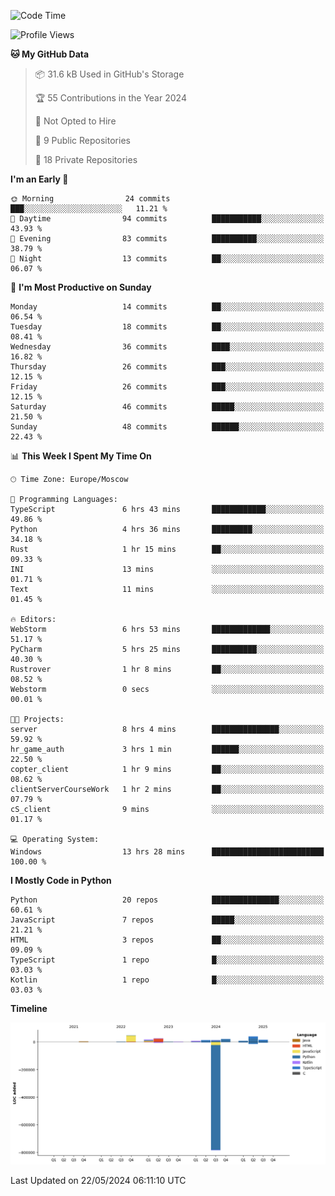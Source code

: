 <!--START_SECTION:waka-->
![Code Time](http://img.shields.io/badge/Code%20Time-338%20hrs%2041%20mins-blue)

![Profile Views](http://img.shields.io/badge/Profile%20Views-0-blue)

**🐱 My GitHub Data** 

> 📦 31.6 kB Used in GitHub's Storage 
 > 
> 🏆 55 Contributions in the Year 2024
 > 
> 🚫 Not Opted to Hire
 > 
> 📜 9 Public Repositories 
 > 
> 🔑 18 Private Repositories 
 > 
**I'm an Early 🐤** 

```text
🌞 Morning                24 commits          ███░░░░░░░░░░░░░░░░░░░░░░   11.21 % 
🌆 Daytime                94 commits          ███████████░░░░░░░░░░░░░░   43.93 % 
🌃 Evening                83 commits          ██████████░░░░░░░░░░░░░░░   38.79 % 
🌙 Night                  13 commits          ██░░░░░░░░░░░░░░░░░░░░░░░   06.07 % 
```
📅 **I'm Most Productive on Sunday** 

```text
Monday                   14 commits          ██░░░░░░░░░░░░░░░░░░░░░░░   06.54 % 
Tuesday                  18 commits          ██░░░░░░░░░░░░░░░░░░░░░░░   08.41 % 
Wednesday                36 commits          ████░░░░░░░░░░░░░░░░░░░░░   16.82 % 
Thursday                 26 commits          ███░░░░░░░░░░░░░░░░░░░░░░   12.15 % 
Friday                   26 commits          ███░░░░░░░░░░░░░░░░░░░░░░   12.15 % 
Saturday                 46 commits          █████░░░░░░░░░░░░░░░░░░░░   21.50 % 
Sunday                   48 commits          ██████░░░░░░░░░░░░░░░░░░░   22.43 % 
```


📊 **This Week I Spent My Time On** 

```text
🕑︎ Time Zone: Europe/Moscow

💬 Programming Languages: 
TypeScript               6 hrs 43 mins       ████████████░░░░░░░░░░░░░   49.86 % 
Python                   4 hrs 36 mins       █████████░░░░░░░░░░░░░░░░   34.18 % 
Rust                     1 hr 15 mins        ██░░░░░░░░░░░░░░░░░░░░░░░   09.33 % 
INI                      13 mins             ░░░░░░░░░░░░░░░░░░░░░░░░░   01.71 % 
Text                     11 mins             ░░░░░░░░░░░░░░░░░░░░░░░░░   01.45 % 

🔥 Editors: 
WebStorm                 6 hrs 53 mins       █████████████░░░░░░░░░░░░   51.17 % 
PyCharm                  5 hrs 25 mins       ██████████░░░░░░░░░░░░░░░   40.30 % 
Rustrover                1 hr 8 mins         ██░░░░░░░░░░░░░░░░░░░░░░░   08.52 % 
Webstorm                 0 secs              ░░░░░░░░░░░░░░░░░░░░░░░░░   00.01 % 

🐱‍💻 Projects: 
server                   8 hrs 4 mins        ███████████████░░░░░░░░░░   59.92 % 
hr_game_auth             3 hrs 1 min         ██████░░░░░░░░░░░░░░░░░░░   22.50 % 
copter_client            1 hr 9 mins         ██░░░░░░░░░░░░░░░░░░░░░░░   08.62 % 
clientServerCourseWork   1 hr 2 mins         ██░░░░░░░░░░░░░░░░░░░░░░░   07.79 % 
cS_client                9 mins              ░░░░░░░░░░░░░░░░░░░░░░░░░   01.17 % 

💻 Operating System: 
Windows                  13 hrs 28 mins      █████████████████████████   100.00 % 
```

**I Mostly Code in Python** 

```text
Python                   20 repos            ███████████████░░░░░░░░░░   60.61 % 
JavaScript               7 repos             █████░░░░░░░░░░░░░░░░░░░░   21.21 % 
HTML                     3 repos             ██░░░░░░░░░░░░░░░░░░░░░░░   09.09 % 
TypeScript               1 repo              █░░░░░░░░░░░░░░░░░░░░░░░░   03.03 % 
Kotlin                   1 repo              █░░░░░░░░░░░░░░░░░░░░░░░░   03.03 % 
```



**Timeline**

![Lines of Code chart](https://raw.githubusercontent.com/adlemx/adlemx/main/assets/bar_graph.png)


 Last Updated on 22/05/2024 06:11:10 UTC
<!--END_SECTION:waka-->
